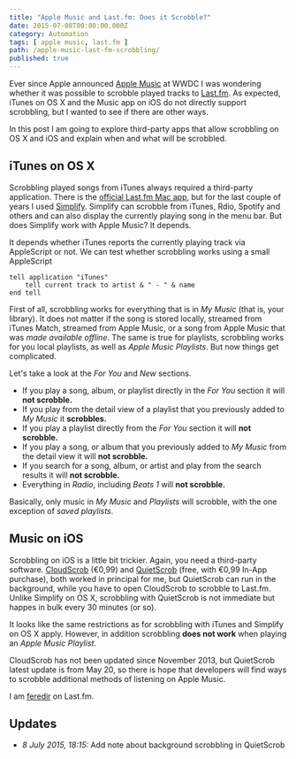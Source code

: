 ```yaml
---
title: "Apple Music and Last.fm: Does it Scrobble?"
date: 2015-07-08T00:00:00.000Z
category: Automation
tags: [ apple music, last.fm ]
path: /apple-music-last-fm-scrobbling/
published: true
---
```


Ever since Apple announced [Apple Music](https://www.apple.com/music/) at WWDC I was wondering whether it was possible to scrobble played tracks to [Last.fm](http://last.fm). As expected, iTunes on OS X and the Music app on iOS do not directly support scrobbling, but I wanted to see if there are other ways.

In this post I am going to explore third-party apps that allow scrobbling on OS X and iOS and explain when and what will be scrobbled.

## iTunes on OS X

Scrobbling played songs from iTunes always required a third-party application. There is the [official Last.fm Mac app](http://www.last.fm/download), but for the last couple of years I used [Simplify](https://geo.itunes.apple.com/us/app/simplify-for-spotify-rdio/id448003584?mt=12&uo=4&partnerId=11&at=11lSjE). Simplify can scrobble from iTunes, Rdio, Spotify and others and can also display the currently playing song in the menu bar. But does Simplify work with Apple Music? It depends.

It depends whether iTunes reports the currently playing track via AppleScript or not. We can test whether scrobbling works using a small AppleScript

``` applescript
tell application "iTunes"
    tell current track to artist & " - " & name
end tell
```

First of all, scrobbling works for everything that is in *My Music* (that is, your library). It does not matter if the song is stored locally, streamed from iTunes Match, streamed from Apple Music, or a song from Apple Music that was *made available offline*. The same is true for playlists, scrobbling works for you local playlists, as well as *Apple Music Playlists*. But now things get complicated.

Let's take a look at the *For You* and *New* sections.

- If you play a song, album, or playlist directly in the *For You* section it will **not scrobble.**
- If you play from the detail view of a playlist that you previously added to *My Music* it **scrobbles.**
- If you play a playlist directly from the *For You* section it will **not scrobble.**
- If you play a song, or album that you previously added to *My Music* from the detail view it will **not scrobble.**
- If you search for a song, album, or artist and play from the search results it will **not scrobble.**
- Everything in *Radio*, including *Beats 1* will **not scrobble.**

Basically, only music in *My Music* and *Playlists* will scrobble, with the one exception of *saved playlists*.

## Music on iOS

Scrobbling on iOS is a little bit trickier. Again, you need a third-party software. [CloudScrob](https://geo.itunes.apple.com/us/app/cloudscrob-for-last.fm/id467016532?mt=8&uo=4&partnerId=11&at=11lSjE) (€0,99) and [QuietScrob](https://geo.itunes.apple.com/us/app/quietscrob-background-last.fm/id741599377?mt=8&uo=4&partnerId=11&at=11lSjE) (free, with €0,99 In-App purchase), both worked in principal for me, but QuietScrob can run in the background, while you have to open CloudScrob to scrobble to Last.fm. Unlike Simplify on OS X, scrobbling with QuietScrob is not immediate but happes in bulk every 30 minutes (or so).

It looks like the same restrictions as for scrobbling with iTunes and Simplify on OS X apply. However, in addition scrobbling **does not work** when playing an *Apple Music Playlist*.

CloudScrob has not been updated since November 2013, but QuietScrob latest update is from May 20, so there is hope that developers will find ways to scrobble additional methods of listening on Apple Music.

I am [feredir](http://www.last.fm/user/feredir) on Last.fm.

## Updates

- *8 July 2015, 18:15:* Add note about background scrobbling in QuietScrob
